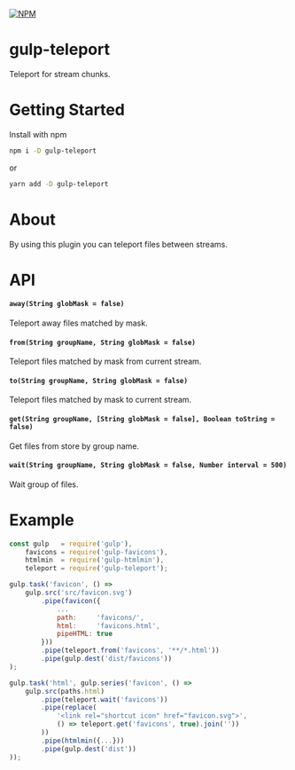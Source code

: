 [![NPM](https://nodei.co/npm/gulp-teleport.png?downloads=true&downloadRank=true&stars=true)](https://nodei.co/npm/gulp-teleport/)

# gulp-teleport

Teleport for stream chunks.

# Getting Started

Install with npm
```bash
npm i -D gulp-teleport
```
or
```bash
yarn add -D gulp-teleport
```

# About

By using this plugin you can teleport files between streams.

# API

#### `away(String globMask = false)`

Teleport away files matched by mask.

#### `from(String groupName, String globMask = false)`

Teleport files matched by mask from current stream.

#### `to(String groupName, String globMask = false)`

Teleport files matched by mask to current stream.

#### `get(String groupName, [String globMask = false], Boolean toString = false)`

Get files from store by group name.

#### `wait(String groupName, String globMask = false, Number interval = 500)`

Wait group of files.

# Example 
```js
const gulp   = require('gulp'),
    favicons = require('gulp-favicons'),
    htmlmin  = require('gulp-htmlmin'),
    teleport = require('gulp-teleport');

gulp.task('favicon', () => 
    gulp.src('src/favicon.svg')
        .pipe(favicon({
            ...
            path:     'favicons/',
            html:     'favicons.html',
            pipeHTML: true
        }))
        .pipe(teleport.from('favicons', '**/*.html'))
        .pipe(gulp.dest('dist/favicons'))
);

gulp.task('html', gulp.series('favicon', () =>
    gulp.src(paths.html)
        .pipe(teleport.wait('favicons'))
        .pipe(replace(
            '<link rel="shortcut icon" href="favicon.svg">',
            () => teleport.get('favicons', true).join(''))
        ))
        .pipe(htmlmin({...}))
        .pipe(gulp.dest('dist'))
));
```
